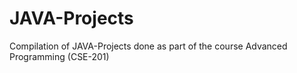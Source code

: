 # JAVA-Projects

Compilation of JAVA-Projects done as part of the course Advanced Programming (CSE-201)
